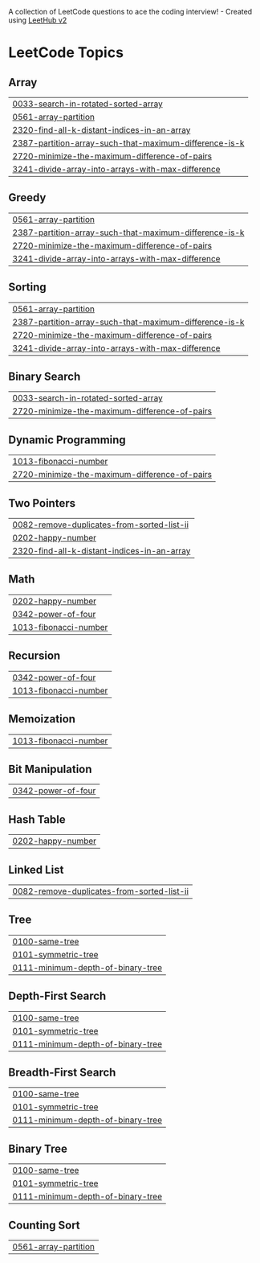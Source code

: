 A collection of LeetCode questions to ace the coding interview! - Created using [LeetHub v2](https://github.com/arunbhardwaj/LeetHub-2.0)
<!---LeetCode Topics Start-->
# LeetCode Topics
## Array
|  |
| ------- |
| [0033-search-in-rotated-sorted-array](https://github.com/Rishabh040/Leetcode_Questions/tree/master/0033-search-in-rotated-sorted-array) |
| [0561-array-partition](https://github.com/Rishabh040/Leetcode_Questions/tree/master/0561-array-partition) |
| [2320-find-all-k-distant-indices-in-an-array](https://github.com/Rishabh040/Leetcode_Questions/tree/master/2320-find-all-k-distant-indices-in-an-array) |
| [2387-partition-array-such-that-maximum-difference-is-k](https://github.com/Rishabh040/Leetcode_Questions/tree/master/2387-partition-array-such-that-maximum-difference-is-k) |
| [2720-minimize-the-maximum-difference-of-pairs](https://github.com/Rishabh040/Leetcode_Questions/tree/master/2720-minimize-the-maximum-difference-of-pairs) |
| [3241-divide-array-into-arrays-with-max-difference](https://github.com/Rishabh040/Leetcode_Questions/tree/master/3241-divide-array-into-arrays-with-max-difference) |
## Greedy
|  |
| ------- |
| [0561-array-partition](https://github.com/Rishabh040/Leetcode_Questions/tree/master/0561-array-partition) |
| [2387-partition-array-such-that-maximum-difference-is-k](https://github.com/Rishabh040/Leetcode_Questions/tree/master/2387-partition-array-such-that-maximum-difference-is-k) |
| [2720-minimize-the-maximum-difference-of-pairs](https://github.com/Rishabh040/Leetcode_Questions/tree/master/2720-minimize-the-maximum-difference-of-pairs) |
| [3241-divide-array-into-arrays-with-max-difference](https://github.com/Rishabh040/Leetcode_Questions/tree/master/3241-divide-array-into-arrays-with-max-difference) |
## Sorting
|  |
| ------- |
| [0561-array-partition](https://github.com/Rishabh040/Leetcode_Questions/tree/master/0561-array-partition) |
| [2387-partition-array-such-that-maximum-difference-is-k](https://github.com/Rishabh040/Leetcode_Questions/tree/master/2387-partition-array-such-that-maximum-difference-is-k) |
| [2720-minimize-the-maximum-difference-of-pairs](https://github.com/Rishabh040/Leetcode_Questions/tree/master/2720-minimize-the-maximum-difference-of-pairs) |
| [3241-divide-array-into-arrays-with-max-difference](https://github.com/Rishabh040/Leetcode_Questions/tree/master/3241-divide-array-into-arrays-with-max-difference) |
## Binary Search
|  |
| ------- |
| [0033-search-in-rotated-sorted-array](https://github.com/Rishabh040/Leetcode_Questions/tree/master/0033-search-in-rotated-sorted-array) |
| [2720-minimize-the-maximum-difference-of-pairs](https://github.com/Rishabh040/Leetcode_Questions/tree/master/2720-minimize-the-maximum-difference-of-pairs) |
## Dynamic Programming
|  |
| ------- |
| [1013-fibonacci-number](https://github.com/Rishabh040/Leetcode_Questions/tree/master/1013-fibonacci-number) |
| [2720-minimize-the-maximum-difference-of-pairs](https://github.com/Rishabh040/Leetcode_Questions/tree/master/2720-minimize-the-maximum-difference-of-pairs) |
## Two Pointers
|  |
| ------- |
| [0082-remove-duplicates-from-sorted-list-ii](https://github.com/Rishabh040/Leetcode_Questions/tree/master/0082-remove-duplicates-from-sorted-list-ii) |
| [0202-happy-number](https://github.com/Rishabh040/Leetcode_Questions/tree/master/0202-happy-number) |
| [2320-find-all-k-distant-indices-in-an-array](https://github.com/Rishabh040/Leetcode_Questions/tree/master/2320-find-all-k-distant-indices-in-an-array) |
## Math
|  |
| ------- |
| [0202-happy-number](https://github.com/Rishabh040/Leetcode_Questions/tree/master/0202-happy-number) |
| [0342-power-of-four](https://github.com/Rishabh040/Leetcode_Questions/tree/master/0342-power-of-four) |
| [1013-fibonacci-number](https://github.com/Rishabh040/Leetcode_Questions/tree/master/1013-fibonacci-number) |
## Recursion
|  |
| ------- |
| [0342-power-of-four](https://github.com/Rishabh040/Leetcode_Questions/tree/master/0342-power-of-four) |
| [1013-fibonacci-number](https://github.com/Rishabh040/Leetcode_Questions/tree/master/1013-fibonacci-number) |
## Memoization
|  |
| ------- |
| [1013-fibonacci-number](https://github.com/Rishabh040/Leetcode_Questions/tree/master/1013-fibonacci-number) |
## Bit Manipulation
|  |
| ------- |
| [0342-power-of-four](https://github.com/Rishabh040/Leetcode_Questions/tree/master/0342-power-of-four) |
## Hash Table
|  |
| ------- |
| [0202-happy-number](https://github.com/Rishabh040/Leetcode_Questions/tree/master/0202-happy-number) |
## Linked List
|  |
| ------- |
| [0082-remove-duplicates-from-sorted-list-ii](https://github.com/Rishabh040/Leetcode_Questions/tree/master/0082-remove-duplicates-from-sorted-list-ii) |
## Tree
|  |
| ------- |
| [0100-same-tree](https://github.com/Rishabh040/Leetcode_Questions/tree/master/0100-same-tree) |
| [0101-symmetric-tree](https://github.com/Rishabh040/Leetcode_Questions/tree/master/0101-symmetric-tree) |
| [0111-minimum-depth-of-binary-tree](https://github.com/Rishabh040/Leetcode_Questions/tree/master/0111-minimum-depth-of-binary-tree) |
## Depth-First Search
|  |
| ------- |
| [0100-same-tree](https://github.com/Rishabh040/Leetcode_Questions/tree/master/0100-same-tree) |
| [0101-symmetric-tree](https://github.com/Rishabh040/Leetcode_Questions/tree/master/0101-symmetric-tree) |
| [0111-minimum-depth-of-binary-tree](https://github.com/Rishabh040/Leetcode_Questions/tree/master/0111-minimum-depth-of-binary-tree) |
## Breadth-First Search
|  |
| ------- |
| [0100-same-tree](https://github.com/Rishabh040/Leetcode_Questions/tree/master/0100-same-tree) |
| [0101-symmetric-tree](https://github.com/Rishabh040/Leetcode_Questions/tree/master/0101-symmetric-tree) |
| [0111-minimum-depth-of-binary-tree](https://github.com/Rishabh040/Leetcode_Questions/tree/master/0111-minimum-depth-of-binary-tree) |
## Binary Tree
|  |
| ------- |
| [0100-same-tree](https://github.com/Rishabh040/Leetcode_Questions/tree/master/0100-same-tree) |
| [0101-symmetric-tree](https://github.com/Rishabh040/Leetcode_Questions/tree/master/0101-symmetric-tree) |
| [0111-minimum-depth-of-binary-tree](https://github.com/Rishabh040/Leetcode_Questions/tree/master/0111-minimum-depth-of-binary-tree) |
## Counting Sort
|  |
| ------- |
| [0561-array-partition](https://github.com/Rishabh040/Leetcode_Questions/tree/master/0561-array-partition) |
<!---LeetCode Topics End-->